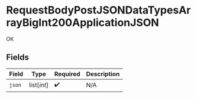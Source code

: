# RequestBodyPostJSONDataTypesArrayBigInt200ApplicationJSON

OK


## Fields

| Field              | Type               | Required           | Description        |
| ------------------ | ------------------ | ------------------ | ------------------ |
| `json`             | list[*int*]        | :heavy_check_mark: | N/A                |